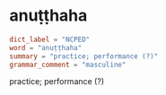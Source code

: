 # anuṭṭhaha

``` toml
dict_label = "NCPED"
word = "anuṭṭhaha"
summary = "practice; performance (?)"
grammar_comment = "masculine"
```

practice; performance (?)

